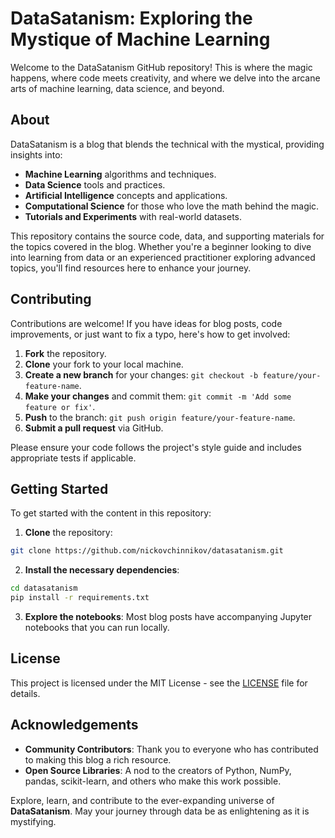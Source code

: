 # DataSatanism: Exploring the Mystique of Machine Learning

Welcome to the DataSatanism GitHub repository! This is where the magic happens, where code meets creativity, and where we delve into the arcane arts of machine learning, data science, and beyond.

## About

DataSatanism is a blog that blends the technical with the mystical, providing insights into:

- **Machine Learning** algorithms and techniques.
- **Data Science** tools and practices.
- **Artificial Intelligence** concepts and applications.
- **Computational Science** for those who love the math behind the magic.
- **Tutorials and Experiments** with real-world datasets.

This repository contains the source code, data, and supporting materials for the topics covered in the blog. Whether you're a beginner looking to dive into learning from data or an experienced practitioner exploring advanced topics, you'll find resources here to enhance your journey.

## Contributing

Contributions are welcome! If you have ideas for blog posts, code improvements, or just want to fix a typo, here's how to get involved:

1. **Fork** the repository.
2. **Clone** your fork to your local machine.
3. **Create a new branch** for your changes: `git checkout -b feature/your-feature-name`.
4. **Make your changes** and commit them: `git commit -m 'Add some feature or fix'`.
5. **Push** to the branch: `git push origin feature/your-feature-name`.
6. **Submit a pull request** via GitHub.

Please ensure your code follows the project's style guide and includes appropriate tests if applicable.

## Getting Started

To get started with the content in this repository:

1. **Clone** the repository:
```bash
git clone https://github.com/nickovchinnikov/datasatanism.git
```

2. **Install the necessary dependencies**:
```bash
cd datasatanism
pip install -r requirements.txt
```

3. **Explore the notebooks**: Most blog posts have accompanying Jupyter notebooks that you can run locally.

## License

This project is licensed under the MIT License - see the [LICENSE](LICENSE) file for details.

## Acknowledgements

- **Community Contributors**: Thank you to everyone who has contributed to making this blog a rich resource.
- **Open Source Libraries**: A nod to the creators of Python, NumPy, pandas, scikit-learn, and others who make this work possible.

Explore, learn, and contribute to the ever-expanding universe of **DataSatanism**. May your journey through data be as enlightening as it is mystifying.
